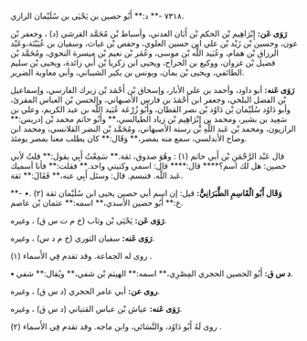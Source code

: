٧٣١٨ -** د:** أَبُو حصين بن يَحْيَى بن سُلَيْمان الرازي.

**رَوَى عَن:** إِبْرَاهِيم بْن الحكم بْن أَبَان العدني، وأسباط بْن مُحَمَّد القرشي (د) ، وجعفر بْن عون، وحسين بْن زَيْد بْن علي ابن حسين العلوي، وحفص بْن غياث، وسفيان بن عُيَيْنَة،وعَبْد الرزاق بْن همام، وعُبَيد اللَّه بْن موسى، وعُمَر بْن نعيم بْن ميسرة النحوي، ومُحَمَّد بْن فضيل بْن غزوان، ووكيع بن الجراح، ويحيى ابن زكريا بْن أَبي زائدة، ويحيى بْن سليم الطائفي، ويحيى بْن يمان، ويونس بن بكير الشيباني، وأبي معاوية الضرير.

**رَوَى عَنه:** أبو داود، وأحمد بن علي الأبار، وإسحاق بْن أَحْمَد بْن زيرك الفارسي، وإسماعيل بْن الفضل البلخي، وجعفر ابن أَحْمَدَ بن فارس الأصبهاني، والحسن بْن العباس المقرئ، وأبو دَاوُد سُلَيْمان بْن دَاوُد بْن نصر القطان، وأَبُو زُرْعَة عُبَيد اللَّه بن عبد الكريم، وعلي بن سَعِيد بن بشير، ومحمد بن إِبْرَاهِيم بْن زياد الطيالسي،** وأَبُو حاتم محمد بْن إدريس:** الرازيون، ومحمد بْن عَبد اللَّهِ بْن رستة الأصبهاني، ومُحَمَّد بْن النضر القلانسي، ومحمد ابن وضاح الأندلسي، سمع منه بمصر،** وَقَال:** كان يطلب معنا بمصر يومئذ.

قال عَبْد الرَّحْمَنِ بْن أَبي حاتم (١) : وهُوَ صدوق، ثقة.** سَمِعْتُ أَبِي يقول:** قلتُ لأبي حصين: هل لك اسم؟**** قال:**** قال: اسمي وكنيتي واحد.** فقلت:** فأنا أسميك عَبد اللَّه. فتبسم. قال: وسئل أَبِي عنه،** فَقَالَ:** ثقة.

**وَقَال أَبُو الْقَاسِمِ الطَّبَرَانِيُّ:** قيل: إن اسم أبي حصين يحيى ابن سُلَيْمان ثقة (٢) .• -** ع:** أَبُو حصين الأسدي،** اسمه:** عثمان بْن عاصم.

**رَوَى عَن:** يَحْيَى بْن وثاب (خ م ت س ق) ، وغيره.

**رَوَى عَنه:** سفيان الثوري (خ م د س) ، وغيره.

روى له الجماعة. وقد تقدم فِي الأَسماء (١) .

**• د س ق:** أَبُو الحصين الحجري المِصْرِي،** اسمه:** الهيثم بْن شفي،** ويُقال:** شفي.

**روى عن:** أبي عامر الحجري (د س ق) ، وغيره.

**رَوَى عَنه:** عياش بْن عباس القتباني (د س ق) ، وغيره.

روى لَهُ أَبُو دَاوُد، والنَّسَائي، وابن ماجه. وقد تقدم فِي الأَسماء (٢) .